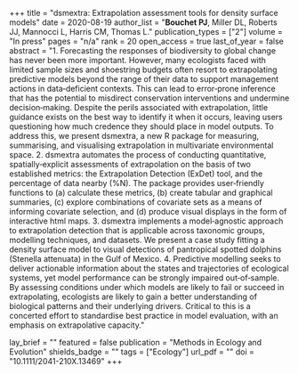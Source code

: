 +++
title = "dsmextra: Extrapolation assessment tools for density surface models"
date = 2020-08-19
author_list = "<b>Bouchet PJ</b>, Miller DL, Roberts JJ, Mannocci L, Harris CM, Thomas L."
publication_types = ["2"]
volume = "In press"
pages = "n/a"
rank = 20
open_access = true
last_of_year = false
abstract = "1. Forecasting the responses of biodiversity to global change has never been more important. However, many ecologists faced with limited sample sizes and shoestring budgets often resort to extrapolating predictive models beyond the range of their data to support management actions in data‐deficient contexts. This can lead to error‐prone inference that has the potential to misdirect conservation interventions and undermine decision‐making. Despite the perils associated with extrapolation, little guidance exists on the best way to identify it when it occurs, leaving users questioning how much credence they should place in model outputs. To address this, we present dsmextra, a new R package for measuring, summarising, and visualising extrapolation in multivariate environmental space. 2. dsmextra automates the process of conducting quantitative, spatially‐explicit assessments of extrapolation on the basis of two established metrics: the Extrapolation Detection (ExDet) tool, and the percentage of data nearby (%N). The package provides user‐friendly functions to (a) calculate these metrics, (b) create tabular and graphical summaries, (c) explore combinations of covariate sets as a means of informing covariate selection, and (d) produce visual displays in the form of interactive html maps. 3. dsmextra implements a model‐agnostic approach to extrapolation detection that is applicable across taxonomic groups, modelling techniques, and datasets. We present a case study fitting a density surface model to visual detections of pantropical spotted dolphins (Stenella attenuata) in the Gulf of Mexico. 4. Predictive modelling seeks to deliver actionable information about the states and trajectories of ecological systems, yet model performance can be strongly impaired out‐of‐sample. By assessing conditions under which models are likely to fail or succeed in extrapolating, ecologists are likely to gain a better understanding of biological patterns and their underlying drivers. Critical to this is a concerted effort to standardise best practice in model evaluation, with an emphasis on extrapolative capacity."

lay_brief = "" 
featured = false
publication = "Methods in Ecology and Evolution"
shields_badge = ""
tags = ["Ecology"]
url_pdf = ""
doi = "10.1111/2041-210X.13469"
+++

